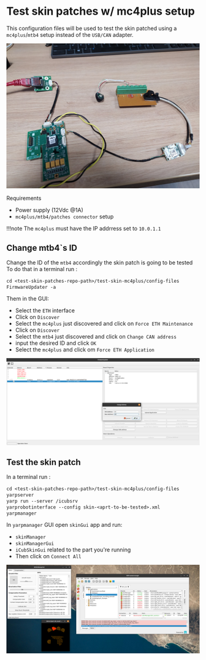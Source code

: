 # Test skin patches w/ mc4plus setup
This configuration files will be used to test the skin patched using a `mc4plus`/`mtb4` setup instead of the `USB/CAN` adapter.

![setup](img/setup.jpg)

Requirements

- Power supply (12Vdc @1A)
- `mc4plus/mtb4/patches connector` setup 


!!!note
The `mc4plus` must have the IP addrress set to `10.0.1.1`


## Change mtb4`s ID
Change the ID of the `mtb4` accordingly the skin patch is going to be tested
To do that in a terminal run :

```console
cd <test-skin-patches-repo-path>/test-skin-mc4plus/config-files
FirmwareUpdater -a
```

Them in the GUI:

- Select the `ETH` interface
- Click on `Discover`
- Select the `mc4plus` just discovered and click on `Force ETH Maintenance`
- Click on `Discover`
- Select the `mtb4` just discovered and click on `Change CAN address`
- input the desired ID and click `OK`
- Select the `mc4plus` and click om `Force ETH Application`

![fwupd](img/fu.png)

## Test the skin patch
In a terminal run :

```console
cd <test-skin-patches-repo-path>/test-skin-mc4plus/config-files
yarpserver
yarp run --server /icubsrv
yarprobotinterface --config skin-<aprt-to-be-tested>.xml
yarpmanager
```

In `yarpmanager` GUI open `skinGui` app and run:

- `skinManager`
- `skinManagerGui`
- `iCubSkinGui` related to the part you're running
- Then click on `Connect All`

![test](img/test.png)
